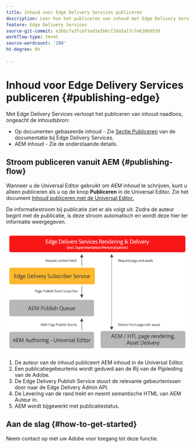 ```yaml
---
title: Inhoud voor Edge Delivery Services publiceren
description: Leer hoe het publiceren van inhoud met Edge Delivery Services werkt en hoe te om AEM inhoud met Edge Delivery Services te publiceren.
feature: Edge Delivery Services
source-git-commit: e3bbcfa3fcef1ed1e5b6cf2da5a17c7e636b9539
workflow-type: tm+mt
source-wordcount: '200'
ht-degree: 0%

---
```



# Inhoud voor Edge Delivery Services publiceren {#publishing-edge}

Met Edge Delivery Services verloopt het publiceren van inhoud naadloos, ongeacht de inhoudsbron:

* Op documenten gebaseerde inhoud - Zie [Sectie Publiceren](/help/edge/docs/authoring.md) van de documentatie bij Edge Delivery Services.
* AEM inhoud - Zie de onderstaande details.

## Stroom publiceren vanuit AEM {#publishing-flow}

Wanneer u de Universal Editor gebruikt om AEM inhoud te schrijven, kunt u alleen publiceren als u op de knop **Publiceren** in de Universal Editor. Zie het document [Inhoud publiceren met de Universal Editor.](/help/implementing/universal-editor/publishing.md)

De informatiestroom bij publicatie ziet er als volgt uit. Zodra de auteur begint met de publicatie, is deze stroom automatisch en wordt deze hier ter informatie weergegeven.

![De stroom van informatie wanneer het publiceren van AEM aan Edge Delivery Services](assets/publishing-flow.png)

1. De auteur van de inhoud publiceert AEM inhoud in de Universal Editor.
1. Een publicatiegebeurtenis wordt geduwd aan de Rij van de Pijpleiding van de Adobe.
1. De Edge Delivery Publish Service stuurt de relevante gebeurtenissen door naar de Edge Delivery Admin API.
1. De Levering van de rand trekt en neemt semantische HTML van AEM Auteur in.
1. AEM wordt bijgewerkt met publicatiestatus.

## Aan de slag {#how-to-get-started}

Neem contact op met uw Adobe voor toegang tot deze functie.
